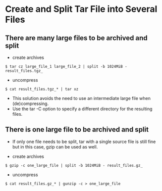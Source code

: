 # Create and Split Tar File into Several Files
## There are many large files to be archived and split
* create archives 

 ```shell
$ tar cz large_file_1 large_file_2 | split -b 1024MiB - result_files.tgz_ 
```

* uncompress 

 ```shell
$ cat result_files.tgz_* | tar xz 
```

 * This solution avoids the need to use an intermediate large file when (de)compressing.
 * Use the tar -C option to specify a different directory for the resulting files. 


## There is one large file to be archived and split
* If only one file needs to be split, tar with a single source file is still fine but in this case, gzip can be used as well.

* create archives 

 ```shell
$ gzip -c one_large_file | split -b 1024MiB - result_files.gz_ 
```

* uncompress 

 ```shell
$ cat result_files.gz_* | gunzip -c > one_large_file 
```
